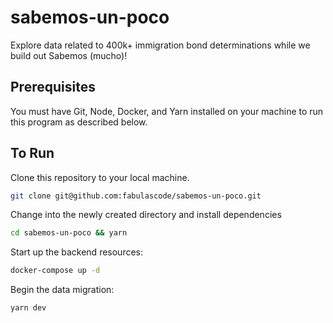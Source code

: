 # sabemos-un-poco

Explore data related to 400k+ immigration bond determinations while we build out Sabemos (mucho)!

## Prerequisites

You must have Git, Node, Docker, and Yarn installed on your machine to run this program as described below.

## To Run

Clone this repository to your local machine.

```bash
git clone git@github.com:fabulascode/sabemos-un-poco.git
```

Change into the newly created directory and install dependencies

```bash
cd sabemos-un-poco && yarn
```

Start up the backend resources:

```bash
docker-compose up -d
```

Begin the data migration:

```bash
yarn dev
```
